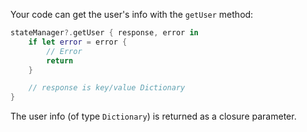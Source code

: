 Your code can get the user's info with the `getUser` method:

```swift
stateManager?.getUser { response, error in
    if let error = error {
        // Error
        return
    }

    // response is key/value Dictionary
}
```

The user info (of type `Dictionary`) is returned as a closure parameter.
